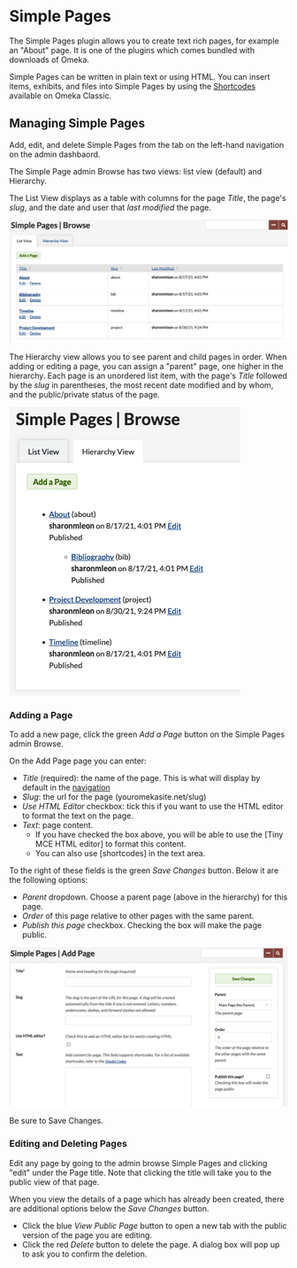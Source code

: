 # Simple Pages

The Simple Pages plugin allows you to create text rich pages, for example an "About" page. It is one of the plugins which comes bundled with downloads of Omeka.

Simple Pages can be written in plain text or using HTML. You can insert items, exhibits, and files into Simple Pages by using the [Shortcodes](../Content/Shortcodes.md) available on Omeka Classic. 

## Managing Simple Pages

Add, edit, and delete Simple Pages from the tab on the left-hand navigation on the admin dashbaord.

The Simple Page admin Browse has two views: list view (default) and Hierarchy. 

The List View displays as a table with columns for the page *Title*, the page's *slug*, and the date and user that *last modified* the page.

![List view of Simple Pages Browse](../doc_files/plugin_images/simplePagesBrL.png)

The Hierarchy view allows you to see parent and child pages in order. When adding or editing a page, you can assign a "parent" page, one higher in the hierarchy. Each page is an unordered list item, with the page's *Title* followed by the *slug* in parentheses, the most recent date modified and by whom, and the public/private status of the page.

![Hierarchical view of Simple Pages browse](../doc_files/plugin_images/simplePagesBrH.png)

### Adding a Page
To add a new page, click the green *Add a Page* button on the Simple Pages admin Browse. 

On the Add Page page you can enter:

- *Title* (required): the name of the page. This is what will display by default in the [navigation](../Admin/Appearance/Navigation.md)
- *Slug*: the url for the page (youromekasite.net/slug)
- *Use HTML Editor* checkbox: tick this if you want to use the HTML editor to format the text on the page.
- *Text*: page content. 
    - If you have checked the box above, you will be able to use the [Tiny MCE HTML editor] to format this content. 
    - You can also use [shortcodes] in the text area.

To the right of these fields is the green *Save Changes* button.  Below it are the following options:

- *Parent* dropdown. Choose a parent page (above in the hierarchy) for this page.
- *Order* of this page relative to other pages with the same parent.
- *Publish this page* checkbox. Checking the box will make the page public. 

![Add simple page](../doc_files/plugin_images/simplePagesAdd.png)

Be sure to Save Changes.

### Editing and Deleting Pages
Edit any page by going to the admin browse Simple Pages and clicking "edit" under the Page title. Note that clicking the title will take you to the public view of that page.

When you view the details of a page which has already been created, there are additional options below the *Save Changes* button. 

- Click the blue *View Public Page* button to open a new tab with the public version of the page you are editing. 
- Click the red *Delete* button to delete the page. A dialog box will pop up to ask you to confirm the deletion.

